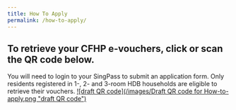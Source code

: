 ```yaml
---
title: How To Apply
permalink: /how-to-apply/
---
```

## To retrieve your CFHP e-vouchers, click or scan the QR code below.
You will need to login to your SingPass to submit an application form. Only residents registered in 1-, 2- and 3-room HDB households are eligible to retrieve their vouchers. 
[![draft QR code](/images/Draft QR code for How-to-apply.png "draft QR code")](https://go.gov.sg/draft-cfhp-apply)
